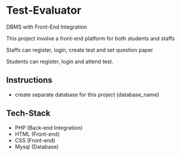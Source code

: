 # Test-Evaluator

DBMS with Front-End Integration

This project involve a front-end platform for both students and staffs

Staffs can register, login, create test and set question paper

Students can register, login and attend test.

## Instructions

- create separate database for this project (database_name)

## Tech-Stack

- PHP (Back-end Integration)
- HTML (Front-end)
- CSS (Front-end)
- Mysql (Database)
